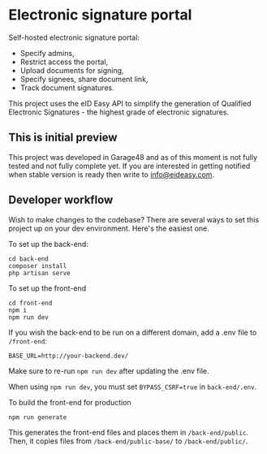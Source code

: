 # Electronic signature portal
Self-hosted electronic signature portal:
- Specify admins,
- Restrict access the portal,
- Upload documents for signing,
- Specify signees, share document link,
- Track document signatures.

This project uses the eID Easy API to simplify the generation of Qualified Electronic Signatures - the highest grade of electronic signatures.

## This is initial preview
This project was developed in Garage48 and as of this moment is not fully tested and not fully complete yet. If you are interested in getting notified when stable version is ready then write to info@eideasy.com.

## Developer workflow
Wish to make changes to the codebase? There are several ways to set this project up on your dev environment. Here's the easiest one.

To set up the back-end:
```
cd back-end
composer install
php artisan serve
```

To set up the front-end
```
cd front-end
npm i
npm run dev
```

If you wish the back-end to be run on a different domain, add a .env file to `/front-end`:
```
BASE_URL=http://your-backend.dev/
```

Make sure to re-run `npm run dev` after updating the .env file.

When using `npm run dev`, you must set `BYPASS_CSRF=true` in `back-end/.env`.

To build the front-end for production
```
npm run generate
```
This generates the front-end files and places them in `/back-end/public`. Then, it copies files from `/back-end/public-base/` to `/back-end/public/`.
